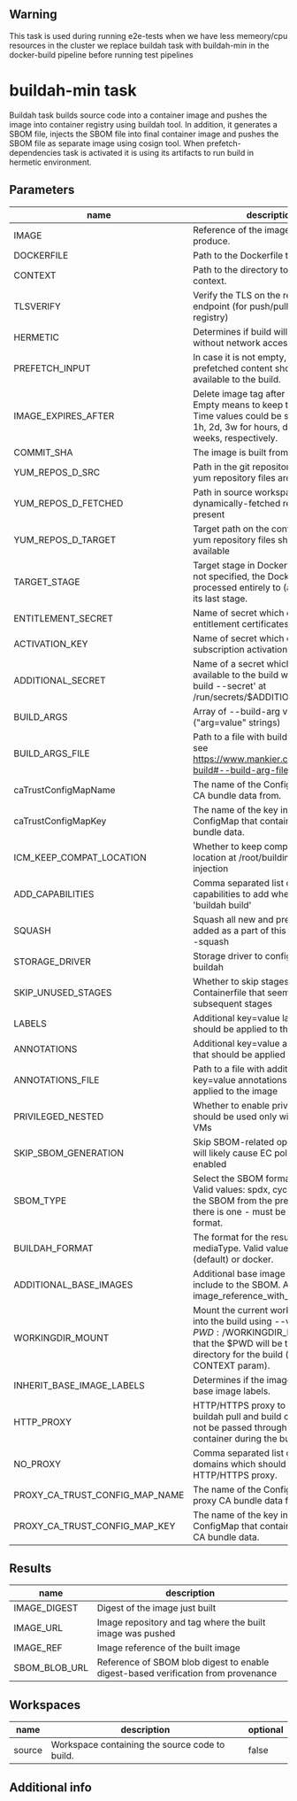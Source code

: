 ## Warning
This task is used during running e2e-tests when we have less memeory/cpu resources in the cluster
we replace buildah task with buildah-min in the docker-build pipeline before running test pipelines

# buildah-min task

Buildah task builds source code into a container image and pushes the image into container registry using buildah tool.
In addition, it generates a SBOM file, injects the SBOM file into final container image and pushes the SBOM file as separate image using cosign tool.
When prefetch-dependencies task is activated it is using its artifacts to run build in hermetic environment.

## Parameters
|name|description|default value|required|
|---|---|---|---|
|IMAGE|Reference of the image buildah will produce.||true|
|DOCKERFILE|Path to the Dockerfile to build.|./Dockerfile|false|
|CONTEXT|Path to the directory to use as context.|.|false|
|TLSVERIFY|Verify the TLS on the registry endpoint (for push/pull to a non-TLS registry)|true|false|
|HERMETIC|Determines if build will be executed without network access.|false|false|
|PREFETCH_INPUT|In case it is not empty, the prefetched content should be made available to the build.|""|false|
|IMAGE_EXPIRES_AFTER|Delete image tag after specified time. Empty means to keep the image tag. Time values could be something like 1h, 2d, 3w for hours, days, and weeks, respectively.|""|false|
|COMMIT_SHA|The image is built from this commit.|""|false|
|YUM_REPOS_D_SRC|Path in the git repository in which yum repository files are stored|repos.d|false|
|YUM_REPOS_D_FETCHED|Path in source workspace where dynamically-fetched repos are present|fetched.repos.d|false|
|YUM_REPOS_D_TARGET|Target path on the container in which yum repository files should be made available|/etc/yum.repos.d|false|
|TARGET_STAGE|Target stage in Dockerfile to build. If not specified, the Dockerfile is processed entirely to (and including) its last stage.|""|false|
|ENTITLEMENT_SECRET|Name of secret which contains the entitlement certificates|etc-pki-entitlement|false|
|ACTIVATION_KEY|Name of secret which contains subscription activation key|activation-key|false|
|ADDITIONAL_SECRET|Name of a secret which will be made available to the build with 'buildah build --secret' at /run/secrets/$ADDITIONAL_SECRET|does-not-exist|false|
|BUILD_ARGS|Array of --build-arg values ("arg=value" strings)|[]|false|
|BUILD_ARGS_FILE|Path to a file with build arguments, see https://www.mankier.com/1/buildah-build#--build-arg-file|""|false|
|caTrustConfigMapName|The name of the ConfigMap to read CA bundle data from.|trusted-ca|false|
|caTrustConfigMapKey|The name of the key in the ConfigMap that contains the CA bundle data.|ca-bundle.crt|false|
|ICM_KEEP_COMPAT_LOCATION|Whether to keep compatibility location at /root/buildinfo/ for ICM injection|true|false|
|ADD_CAPABILITIES|Comma separated list of extra capabilities to add when running 'buildah build'|""|false|
|SQUASH|Squash all new and previous layers added as a part of this build, as per --squash|false|false|
|STORAGE_DRIVER|Storage driver to configure for buildah|overlay|false|
|SKIP_UNUSED_STAGES|Whether to skip stages in Containerfile that seem unused by subsequent stages|true|false|
|LABELS|Additional key=value labels that should be applied to the image|[]|false|
|ANNOTATIONS|Additional key=value annotations that should be applied to the image|[]|false|
|ANNOTATIONS_FILE|Path to a file with additional key=value annotations that should be applied to the image|""|false|
|PRIVILEGED_NESTED|Whether to enable privileged mode, should be used only with remote VMs|false|false|
|SKIP_SBOM_GENERATION|Skip SBOM-related operations. This will likely cause EC policies to fail if enabled|false|false|
|SBOM_TYPE|Select the SBOM format to generate. Valid values: spdx, cyclonedx. Note: the SBOM from the prefetch task - if there is one - must be in the same format.|spdx|false|
|BUILDAH_FORMAT|The format for the resulting image's mediaType. Valid values are oci (default) or docker.|oci|false|
|ADDITIONAL_BASE_IMAGES|Additional base image references to include to the SBOM. Array of image_reference_with_digest strings|[]|false|
|WORKINGDIR_MOUNT|Mount the current working directory into the build using --volume $PWD:/$WORKINGDIR_MOUNT. Note that the $PWD will be the context directory for the build (see the CONTEXT param).|""|false|
|INHERIT_BASE_IMAGE_LABELS|Determines if the image inherits the base image labels.|true|false|
|HTTP_PROXY|HTTP/HTTPS proxy to use for the buildah pull and build operations. Will not be passed through to the container during the build process.|""|false|
|NO_PROXY|Comma separated list of hosts or domains which should bypass the HTTP/HTTPS proxy.|""|false|
|PROXY_CA_TRUST_CONFIG_MAP_NAME|The name of the ConfigMap to read proxy CA bundle data from.|proxy-ca-bundle|false|
|PROXY_CA_TRUST_CONFIG_MAP_KEY|The name of the key in the ConfigMap that contains the proxy CA bundle data.|ca-bundle.crt|false|

## Results
|name|description|
|---|---|
|IMAGE_DIGEST|Digest of the image just built|
|IMAGE_URL|Image repository and tag where the built image was pushed|
|IMAGE_REF|Image reference of the built image|
|SBOM_BLOB_URL|Reference of SBOM blob digest to enable digest-based verification from provenance|

## Workspaces
|name|description|optional|
|---|---|---|
|source|Workspace containing the source code to build.|false|

## Additional info
